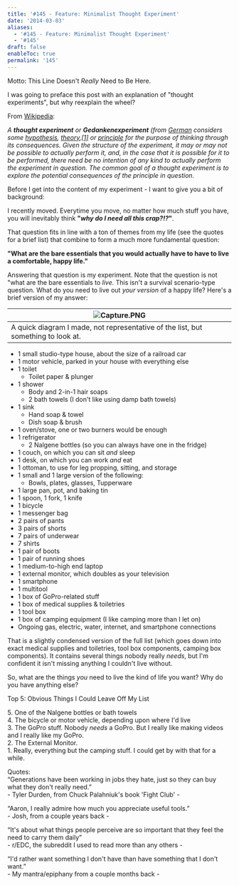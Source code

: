 ```yaml
---
title: '#145 - Feature: Minimalist Thought Experiment'
date: '2014-03-03'
aliases:
  - '#145 - Feature: Minimalist Thought Experiment'
  - '#145'
draft: false
enableToc: true
permalink: '145'
---
```


Motto: This Line Doesn't _Really_ Need to Be Here.

  
I was going to preface this post with an explanation of "thought experiments", but why reexplain the wheel?   
  
From [Wikipedia](http://en.wikipedia.org/wiki/Thought%5Fexperiment):  
  
_A **thought experiment** or **Gedankenexperiment** (from [German](http://en.wikipedia.org/wiki/German%5Flanguage "German language") considers some [hypothesis](http://en.wikipedia.org/wiki/Hypothesis "Hypothesis"), [theory](http://en.wikipedia.org/wiki/Theory "Theory"),[\[1\]](http://en.wikipedia.org/wiki/Thought%5Fexperiment#cite%5Fnote-1) or [principle](http://en.wikipedia.org/wiki/Principle "Principle") for the purpose of thinking through its consequences. Given the structure of the experiment, it may or may not be possible to actually perform it, and, in the case that it is possible for it to be performed, there need be no intention of any kind to actually perform the experiment in question. The common goal of a thought experiment is to explore the potential consequences of the principle in question._  

Before I get into the content of my experiment - I want to give you a bit of background:   
  
I recently moved. Everytime you move, no matter how much stuff you have, you will inevitably think **"_why do I need all this crap?!?_"**.   
  
That question fits in line with a ton of themes from my life (see the quotes for a brief list) that combine to form a much more fundamental question:  
  
**"What are the bare essentials that you would actually have to have to live a comfortable, happy life."**   
  
Answering that question is my experiment. Note that the question is not "what are the bare essentials to _live._ This isn't a survival scenario-type question. What do you need to live out _your version_ of a happy life? Here's a brief version of my answer:  
  
  
| ![Capture.PNG](assets/145-1.png) |
| ---------------------------------------------------------------------------------------------------------------------------------------------------------------------------- |
| A quick diagram I made, not representative of the list, but something to look at.                                                                                            |

  
* 1 small studio-type house, about the size of a railroad car
* 1 motor vehicle, parked in your house with everything else
* 1 toilet
   * Toilet paper & plunger
* 1 shower
   * Body and 2-in-1 hair soaps
   * 2 bath towels (I don't like using damp bath towels)
* 1 sink
   * Hand soap & towel
   * Dish soap & brush
* 1 oven/stove, one or two burners would be enough
* 1 refrigerator
   * 2 Nalgene bottles (so you can always have one in the fridge)
* 1 couch, on which you can sit _and_ sleep
* 1 desk, on which you can work _and_ eat
* 1 ottoman, to use for leg propping, sitting, and storage
* 1 small and 1 large version of the following:
   * Bowls, plates, glasses, Tupperware
* 1 large pan, pot, and baking tin
* 1 spoon, 1 fork, 1 knife
* 1 bicycle
* 1 messenger bag
* 2 pairs of pants
* 3 pairs of shorts
* 7 pairs of underwear
* 7 shirts
* 1 pair of boots
* 1 pair of running shoes
* 1 medium-to-high end laptop
* 1 external monitor, which doubles as your television
* 1 smartphone
* 1 multitool
* 1 box of GoPro-related stuff
* 1 box of medical supplies & toiletries
* 1 tool box
* 1 box of camping equipment (I like camping more than I let on)
* Ongoing gas, electric, water, internet, and smartphone connections

That is a slightly condensed version of the full list (which goes down into exact medical supplies and toiletries, tool box components, camping box components). It contains several things nobody really _needs_, but I'm confident it isn't missing anything I couldn't live without.
  
  
So, what are the things _you_ need to live the kind of life you want? Why do you have anything else?  
  
Top 5: Obvious Things I Could Leave Off My List

5\. One of the Nalgene bottles or bath towels  
4\. The bicycle or motor vehicle, depending upon where I'd live  
3\. The GoPro stuff. Nobody _needs_ a GoPro. But I really like making videos and I really like my GoPro.  
2\. The External Monitor.  
1\. Really, everything but the camping stuff. I could get by with that for a while.  
  
Quotes:   
“Generations have been working in jobs they hate, just so they can buy what they don't really need.”  
\- Tyler Durden, from Chuck Palahniuk's book 'Fight Club' \-  
  
“Aaron, I really admire how much you appreciate useful tools.”  
\- Josh, from a couple years back \-  
  
“It's about what things people perceive are so important that they feel the need to carry them daily”  
\- r/EDC, the subreddit I used to read more than any others \-  
  
“I'd rather want something I don't have than have something that I don't want.”  
\- My mantra/epiphany from a couple months back \-

